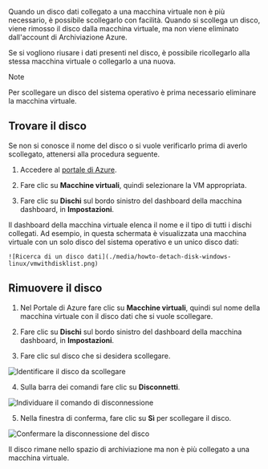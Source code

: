 Quando un disco dati collegato a una macchina virtuale non è più necessario, è possibile scollegarlo con facilità. Quando si scollega un disco, viene rimosso il disco dalla macchina virtuale, ma non viene eliminato dall'account di Archiviazione Azure.

Se si vogliono riusare i dati presenti nel disco, è possibile ricollegarlo alla stessa macchina virtuale o collegarlo a una nuova.  

> [!NOTE]
> Per scollegare un disco del sistema operativo è prima necessario eliminare la macchina virtuale.
>

## <a name="find-the-disk"></a>Trovare il disco
Se non si conosce il nome del disco o si vuole verificarlo prima di averlo scollegato, attenersi alla procedura seguente.

1. Accedere al [portale di Azure](https://portal.azure.com).

2. Fare clic su **Macchine virtuali**, quindi selezionare la VM appropriata.

3. Fare clic su **Dischi** sul bordo sinistro del dashboard della macchina dashboard, in **Impostazioni**.

 Il dashboard della macchina virtuale elenca il nome e il tipo di tutti i dischi collegati. Ad esempio, in questa schermata è visualizzata una macchina virtuale con un solo disco del sistema operativo e un unico disco dati:

    ![Ricerca di un disco dati](./media/howto-detach-disk-windows-linux/vmwithdisklist.png)

## <a name="detach-the-disk"></a>Rimuovere il disco
1. Nel Portale di Azure fare clic su **Macchine virtuali**, quindi sul nome della macchina virtuale con il disco dati che si vuole scollegare.

2. Fare clic su **Dischi** sul bordo sinistro del dashboard della macchina dashboard, in **Impostazioni**.

3. Fare clic sul disco che si desidera scollegare.

  ![Identificare il disco da scollegare](./media/howto-detach-disk-windows-linux/disklist.png)

4. Sulla barra dei comandi fare clic su **Disconnetti**.

  ![Individuare il comando di disconnessione](./media/howto-detach-disk-windows-linux/diskdetachcommand.png)

5. Nella finestra di conferma, fare clic su **Sì** per scollegare il disco.

  ![Confermare la disconnessione del disco](./media/howto-detach-disk-windows-linux/confirmdetach.png)

Il disco rimane nello spazio di archiviazione ma non è più collegato a una macchina virtuale.
